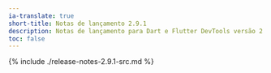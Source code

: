 ```yaml
---
ia-translate: true
short-title: Notas de lançamento 2.9.1
description: Notas de lançamento para Dart e Flutter DevTools versão 2.9.1.
toc: false
---
```


{% include ./release-notes-2.9.1-src.md %}
